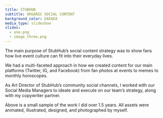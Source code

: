 ```yaml
---
title: STUBHUB
subtitle: ORGANIC SOCIAL CONTENT
background_color: EAEAEA
media_type: slideshow
slides:
  - one.png
  - image_three.png
---
```


<p>
The main purpose of StubHub’s social content strategy was to show fans how live event culture can fit into their everyday lives. 
</p>

<p>
We had a multi-faceted approach in how we created content for our main platforms (Twitter, IG, and Facebook) from fan photos at events to memes to monthly horoscopes.
</p>

<p>
As Art Director of StubHub’s community social channels, I worked with our Social Media Managers to ideate and execute on our team’s strategy, along with my copywriter partner.
</p>

<p>
Above is a small sample of the work I did over 1.5 years. All assets were animated, illustrated, designed, and photographed by myself.
</p>
